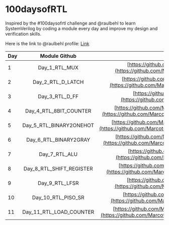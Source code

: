 # 100daysofRTL
Inspired by the #100daysofrtl challenge and @raulbehl to learn SystemVerilog by coding a module every day and improve my design and verification skills.

Here is the link to @raulbehl profile: [Link](https://github.com/raulbehl)

| Day  | Module Github  | Link|
| :------------ |:---------------:| :-----:|
| 1     | Day_1_RTL_MUX| [https://github.com/Marcotronics/100daysofRTL/001_RTL_MUX](https://github.com/Marcotronics/100daysofRTL/tree/main/001_RTL_MUX) |
| 2    | Day_2_RTL_D_LATCH| [https://github.com/Marcotronics/100daysofRTL/002_RTL_D_LATCH](https://github.com/Marcotronics/100daysofRTL/tree/main/002_RTL_D_LATCH) |
| 3    | Day_3_RTL_D_FF| [https://github.com/Marcotronics/100daysofRTL/003_D_FF](https://github.com/Marcotronics/100daysofRTL/tree/main/003_D_FF) |
| 4   | Day_4_RTL_8BIT_COUNTER| [https://github.com/Marcotronics/100daysofRTL/004_RTL_8BIT_COUNTER](https://github.com/Marcotronics/100daysofRTL/tree/main/004_RTL_8BIT_COUNTER) |
| 5   | Day_5_RTL_BINARY2ONEHOT| [https://github.com/Marcotronics/100daysofRTL/005_RTL_BINARY2ONEHOT](https://github.com/Marcotronics/100daysofRTL/tree/main/005_RTL_BINARY2ONEHOT) |
| 6   | Day_6_RTL_BINARY2GRAY| [https://github.com/Marcotronics/100daysofRTL/006_RTL_BINARY2GRAY](https://github.com/Marcotronics/100daysofRTL/tree/main/006_RTL_BINARY2GRAY) |
| 7   | Day_7_RTL_ALU| [https://github.com/Marcotronics/100daysofRTL/007_RTL_ALU](https://github.com/Marcotronics/100daysofRTL/tree/main/007_RTL_ALU) |
| 8   | Day_8_RTL_SHIFT_REGISTER| [https://github.com/Marcotronics/100daysofRTL/008_SHIFT_REGISTER](https://github.com/Marcotronics/100daysofRTL/tree/main/008_SHIFT_REGISTER) |
| 9   | Day_9_RTL_LFSR| [https://github.com/Marcotronics/100daysofRTL/009_RTL_LFSR](https://github.com/Marcotronics/100daysofRTL/tree/main/009_RTL_LFSR) |
| 10   | Day_10_RTL_PISO_SR| [https://github.com/Marcotronics/100daysofRTL/010_RTL_PISO_SR](https://github.com/Marcotronics/100daysofRTL/tree/main/010_RTL_PISO_SR) |
| 11   | Day_11_RTL_LOAD_COUNTER| [https://github.com/Marcotronics/100daysofRTL/011_RTL_LOAD_COUNTER](https://github.com/Marcotronics/100daysofRTL/tree/main/011_RTL_LOAD_COUNTER) |

